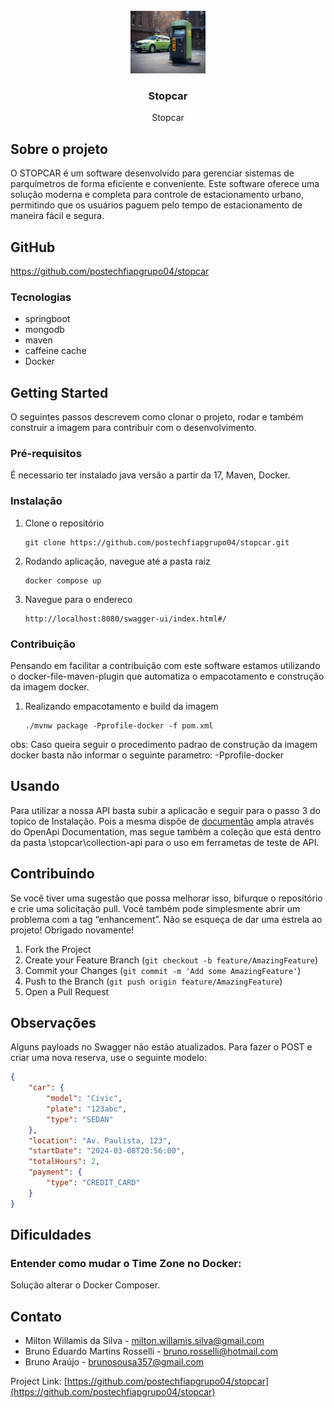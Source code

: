 <!-- PROJECT LOGO -->
<br />
<div align="center">
  <a href="img/parking-meter.jpg">
    <img src="img/parking-meter.jpg" alt="Logo" width="120" height="100">
  </a>

<h3 align="center">Stopcar</h3>

  <p align="center">
    Stopcar
    <br />
  </p>
</div>

<!-- ABOUT THE PROJECT -->
## Sobre o projeto

O STOPCAR é um software desenvolvido para gerenciar sistemas de parquímetros de forma eficiente e conveniente. Este software oferece uma solução moderna e completa para controle de estacionamento urbano, permitindo que os usuários paguem pelo tempo de estacionamento de maneira fácil e segura.

## GitHub
https://github.com/postechfiapgrupo04/stopcar

### Tecnologias
* springboot 
* mongodb
* maven
* caffeine cache
* Docker


<!-- GETTING STARTED -->
## Getting Started

O seguintes passos descrevem como clonar o projeto, rodar e também construir a imagem para contribuir com o desenvolvimento.

### Pré-requisitos

É necessario ter instalado java versão a partir da 17, Maven, Docker.

### Instalação
1. Clone o repositório
   ```
   git clone https://github.com/postechfiapgrupo04/stopcar.git
   ```
2. Rodando aplicação, navegue até a pasta raiz
   ```
   docker compose up
   ```
3. Navegue para o endereco
   ```
   http://localhost:8080/swagger-ui/index.html#/
   ```
### Contribuição
Pensando em facilitar a contribuição com este software estamos utilizando o docker-file-maven-plugin que automatiza o empacotamento e construção da imagem docker.
1. Realizando empacotamento e build da imagem
   ```
   ./mvnw package -Pprofile-docker -f pom.xml
   
obs: Caso queira seguir o procedimento padrao de construção da imagem docker basta não informar o seguinte parametro: -Pprofile-docker 
<!-- USAGE EXAMPLES -->
## Usando
Para utilizar a nossa API basta subir a aplicacão e seguir para o passo 3 do topico de Instalação. Pois a mesma dispõe de [documentão](http://localhost:8080/swagger-ui/index.html#/) ampla através do OpenApi Documentation, mas segue também a coleção que está dentro da pasta \stopcar\collection-api para o uso em ferrametas de teste de API.

<!-- CONTRIBUTING -->
## Contribuindo

Se você tiver uma sugestão que possa melhorar isso, bifurque o repositório e crie uma solicitação pull. Você também pode simplesmente abrir um problema com a tag “enhancement”. Não se esqueça de dar uma estrela ao projeto! Obrigado novamente!

1. Fork the Project
2. Create your Feature Branch (`git checkout -b feature/AmazingFeature`)
3. Commit your Changes (`git commit -m 'Add some AmazingFeature'`)
4. Push to the Branch (`git push origin feature/AmazingFeature`)
5. Open a Pull Request

## Observações

Alguns payloads no Swagger não estão atualizados.
Para fazer o POST e criar uma nova reserva, use o seguinte modelo: 
```json
{
    "car": {
        "model": "Civic",
        "plate": "123abc",
        "type": "SEDAN"
    },
    "location": "Av. Paulista, 123",
    "startDate": "2024-03-08T20:56:00",
    "totalHours": 2,
    "payment": {
        "type": "CREDIT_CARD"
    }
}
```

## Dificuldades

### Entender como mudar o Time Zone no Docker:
Solução alterar o Docker Composer.
  
<!-- CONTACT -->
## Contato

- Milton Willamis da Silva - milton.willamis.silva@gmail.com
- Bruno Eduardo Martins Rosselli - bruno.rosselli@hotmail.com
- Bruno Araújo - brunosousa357@gmail.com

Project Link: [https://github.com/postechfiapgrupo04/stopcar](https://github.com/postechfiapgrupo04/stopcar)

<!-- ACKNOWLEDGMENTS -->

